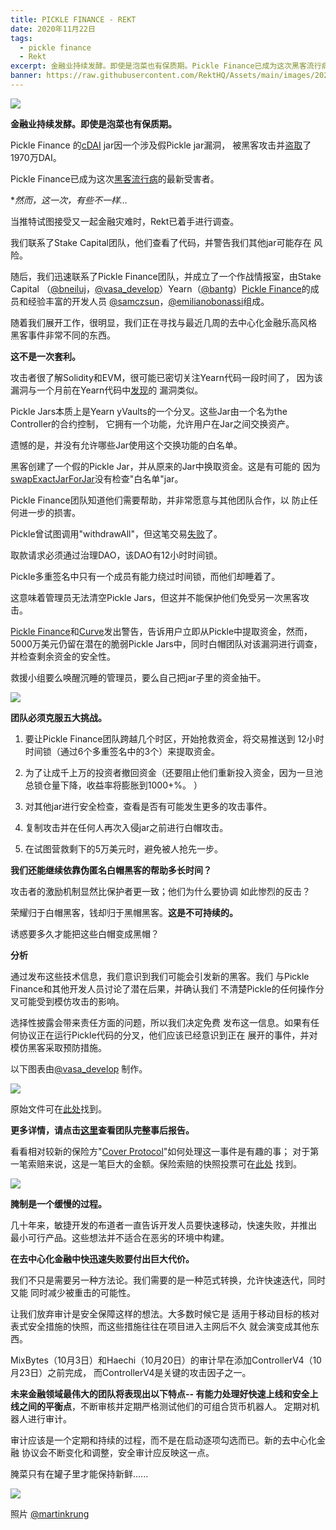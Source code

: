 ```yaml
---
title: PICKLE FINANCE - REKT
date: 2020年11月22日
tags:
  - pickle finance
  - Rekt
excerpt: 金融业持续发酵。即使是泡菜也有保质期。Pickle Finance已成为这次黑客流行病的最新受害者。然而，这一次，有些不一样。
banner: https://raw.githubusercontent.com/RektHQ/Assets/main/images/2020/11/rr.jpeg
---
```


![](https://raw.githubusercontent.com/RektHQ/Assets/main/images/2020/11/rr.jpeg)

**金融业持续发酵。即使是泡菜也有保质期。**

Pickle Finance 的[cDAI](https://github.com/pickle-finance/contracts#pickle-jars-pjars) jar因一个涉及假Pickle jar漏洞， 
被黑客攻击并[盗取](https://bloxy.info/tx/0xe72d4e7ba9b5af0cf2a8cfb1e30fd9f388df0ab3da79790be842bfbed11087b0)了1970万DAI。

Pickle Finance已成为这次[黑客流行病](https://www.rekt.news/hack-epidemic/)的最新受害者。

**然而，这一次，有些不一样...*

当推特试图接受又一起金融灾难时，Rekt已着手进行调查。

我们联系了Stake Capital团队，他们查看了代码，并警告我们其他jar可能存在
风险。

随后，我们迅速联系了Pickle Finance团队，并成立了一个作战情报室，由Stake Capital
（[@bneiluj](https://twitter.com/bneiluj)，[@vasa_develop](https://twitter.com/vasa_develop)）Yearn（[@bantg](https://twitter.com/bantg)）[Pickle Finance](https://twitter.com/picklefinance)的成员和经验丰富的开发人员
[@samczsun](https://twitter.com/samczsun)，[@emilianobonassi](https://twitter.com/emilianobonassi)组成。

随着我们展开工作，很明显，我们正在寻找与最近几周的去中心化金融乐高风格
黑客事件非常不同的东西。

**这不是一次套利。**

攻击者很了解Solidity和EVM，很可能已密切关注Yearn代码一段时间了，
因为该漏洞与一个月前在Yearn代码中[发现](https://github.com/iearn-finance/yearn-security/blob/master/disclosures/2020-10-10.md)的
漏洞类似。

Pickle Jars本质上是Yearn yVaults的一个分叉。这些Jar由一个名为the Controller的合约控制， 
它拥有一个功能，允许用户在Jar之间交换资产。

遗憾的是，并没有允许哪些Jar使用这个交换功能的白名单。

黑客创建了一个假的Pickle Jar，并从原来的Jar中换取资金。这是有可能的
因为[swapExactJarForJar](https://twitter.com/emilianobonassi/status/1330239233538318339?s=20)没有检查"白名单"jar。

Pickle Finance团队知道他们需要帮助，并非常愿意与其他团队合作，以
防止任何进一步的损害。

Pickle曾试图调用"withdrawAll"，但这笔交易[失败](https://etherscan.io/tx/0xb108205dc90466104f10d3e465593825ea88420cd8db6df29afd57e62df5cba6)了。

取款请求必须通过治理DAO，该DAO有12小时时间锁。

Pickle多重签名中只有一个成员有能力绕过时间锁，而他们却睡着了。

这意味着管理员无法清空Pickle Jars，但这并不能保护他们免受另一次黑客攻击。

[Pickle Finance](https://twitter.com/picklefinance/status/1330256787002564610?s=20)和[Curve](https://twitter.com/bneiluj/status/1330255575339438088?s=20)发出警告，告诉用户立即从Pickle中提取资金，然而， 
5000万美元仍留在潜在的脆弱Pickle Jars中，同时白帽团队对该漏洞进行调查， 
并检查剩余资金的安全性。

救援小组要么唤醒沉睡的管理员，要么自己把jar子里的资金抽干。

![](https://lh5.googleusercontent.com/iBloOUNiyzcS6t7vuiT8Ric31fzGktin3XSZ53MAGk0eJiylu53vsQJ_BdPOHba_7yH81037JWZX_H48bzbwH5AoNMn3jFz8Q_YplF9Xk8sm47IHRK07RnTIB8I8Ebeba4vJCCJp)

**团队必须克服五大挑战。**

1. 要让Pickle Finance团队跨越几个时区，开始抢救资金，将交易推送到
12小时时间锁（通过6个多重签名中的3个）来提取资金。

2. 为了让成千上万的投资者撤回资金（还要阻止他们重新投入资金，因为一旦池总锁仓量下降，收益率将膨胀到1000+%。 ）

3. 对其他jar进行安全检查，查看是否有可能发生更多的攻击事件。

4. 复制攻击并在任何人再次入侵jar之前进行白帽攻击。

5. 在试图营救剩下的5万美元时，避免被人抢先一步。

**我们还能继续依靠伪匿名白帽黑客的帮助多长时间？**

攻击者的激励机制显然比保护者更一致；他们为什么要协调
如此惨烈的反击？

荣耀归于白帽黑客，钱却归于黑帽黑客。**这是不可持续的。**

诱惑要多久才能把这些白帽变成黑帽？

**分析**

通过发布这些技术信息，我们意识到我们可能会引发新的黑客。我们
与Pickle Finance和其他开发人员讨论了潜在后果，并确认我们
不清楚Pickle的任何操作分叉可能受到模仿攻击的影响。

选择性披露会带来责任方面的问题，所以我们决定免费
发布这一信息。如果有任何协议正在运行Pickle代码的分叉，他们应该已经意识到正在
展开的事件，并对模仿黑客采取预防措施。

以下图表由[@vasa_develop](https://twitter.com/vasa_develop) 制作。

![](https://raw.githubusercontent.com/RektHQ/Assets/main/images/2020/11/Pickle-Exploit-Overview.png)

原始文件可在[此处](https://lucid.app/lucidspark/invitations/accept/8f291e25-bf50-4a77-913d-31ddfb62754b)找到。

**更多详情，请点击[这里](https://github.com/banteg/evil-jar/blob/master/readme.md)查看团队完整事后报告。**

看看相对较新的保险方"[Cover Protocol](https://twitter.com/CoverProtocol/status/1330238732558098437?s=20)"如何处理这一事件是有趣的事； 
对于第一笔索赔来说，这是一笔巨大的金额。保险索赔的快照投票可在[此处](https://snapshot.page/#/cover/proposal/QmPSkV68ihhP8EAZbNoQVsTpUh82wiX18ckyEwiUbChRjQ)
找到。

![](https://lh5.googleusercontent.com/HcyTLZyj6aAciaM5wFLPJl04zSx8n_iqwYnnetTg_ATBVappkijm1K2TtSjkbAAwsDNFcJCaiz1uibep5WAC4-56uyMRDn8p5jk-iLHk53qklgC1Jc_4JiOZrLkr3jZ-ictipp2N)

**腌制是一个缓慢的过程。**

几十年来，敏捷开发的布道者一直告诉开发人员要快速移动，快速失败，并推出
最小可行产品。这些想法并不适合在恶劣的环境中构建。

**在去中心化金融中快迅速失败要付出巨大代价。**

我们不只是需要另一种方法论。我们需要的是一种范式转换，允许快速迭代，同时又能
同时减少被重击的可能性。

让我们放弃审计是安全保障这样的想法。大多数时候它是
适用于移动目标的核对表式安全措施的快照，而这些措施往往在项目进入主网后不久
就会演变成其他东西。

MixBytes（10月3日）和Haechi（10月20日）的审计早在添加ControllerV4（10月23日）之前完成， 
而ControllerV4是关键的攻击因子之一。

**未来金融领域最伟大的团队将表现出以下特点--
有能力处理好快速上线和安全上线之间的平衡点**，不断审核并定期严格测试他们的可组合货币机器人。
定期对机器人进行审计。

审计应该是一个定期和持续的过程，而不是在启动逐项勾选而已。新的去中心化金融
协议会不断变化和调整，安全审计应反映这一点。

腌菜只有在罐子里才能保持新鲜......

![](https://lh6.googleusercontent.com/Bx_HYNlFKOcaH6XtCcUCcE5TlykgAkp3vka10Tq1KkOV_bK4YxOtjJTcUt73XhYoauO3_I9SQeu55sTKkjAj0brsKfis-lPGuRpPth03tGxuxEF46oU5lJm_mgvkIL1ro_AYZh6F)

照片 [@martinkrung](https://twitter.com/martinkrung)
